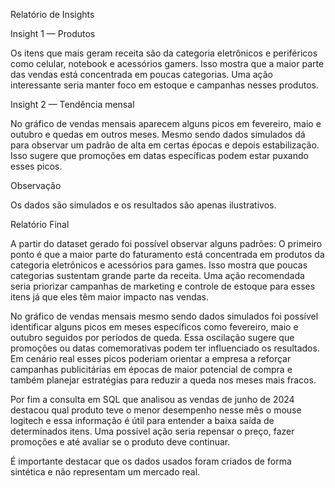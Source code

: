Relatório de Insights

Insight 1 — Produtos

Os itens que mais geram receita são da categoria eletrônicos e periféricos como celular, notebook e acessórios gamers. Isso mostra que a maior parte das vendas está concentrada em poucas categorias. Uma ação interessante seria manter foco em estoque e campanhas nesses produtos.

Insight 2 — Tendência mensal

No gráfico de vendas mensais aparecem alguns picos em fevereiro, maio e outubro e quedas em outros meses. Mesmo sendo dados simulados dá para observar um padrão de alta em certas épocas e depois estabilização. Isso sugere que promoções em datas específicas podem estar puxando esses picos.


Observação

Os dados são simulados e os resultados são apenas ilustrativos.


Relatório Final

A partir do dataset gerado foi possível observar alguns padrões:
O primeiro ponto é que a maior parte do faturamento está concentrada em produtos da categoria eletrônicos e acessórios para games. Isso mostra que poucas categorias sustentam grande parte da receita. Uma ação recomendada seria priorizar campanhas de marketing e controle de estoque para esses itens já que eles têm maior impacto nas vendas.

No gráfico de vendas mensais mesmo sendo dados simulados foi possível identificar alguns picos em meses específicos como fevereiro, maio e outubro seguidos por períodos de queda. Essa oscilação sugere que promoções ou datas comemorativas podem ter influenciado os resultados. Em cenário real esses picos poderiam orientar a empresa a reforçar campanhas publicitárias em épocas de maior potencial de compra e também planejar estratégias para reduzir a queda nos meses mais fracos.

Por fim a consulta em SQL que analisou as vendas de junho de 2024 destacou qual produto teve o menor desempenho nesse mês o mouse logitech e essa informação é útil para entender a baixa saída de determinados itens. Uma possível ação seria repensar o preço, fazer promoções e até avaliar se o produto deve continuar.

É importante destacar que os dados usados foram criados de forma sintética e não representam um mercado real.